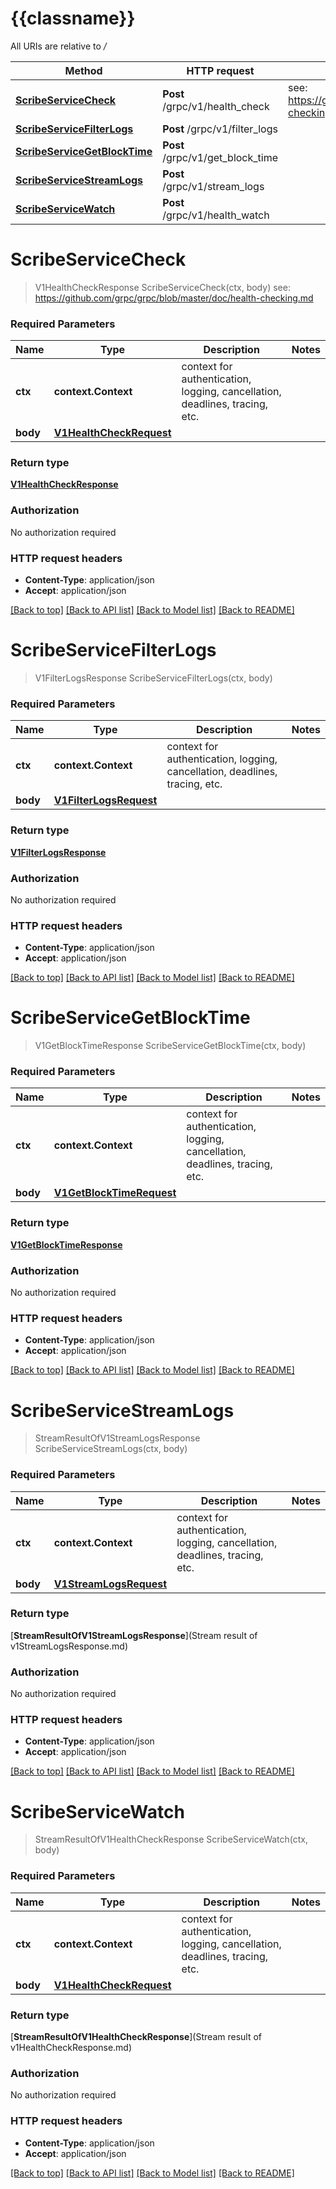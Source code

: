 # {{classname}}

All URIs are relative to */*

Method | HTTP request | Description
------------- | ------------- | -------------
[**ScribeServiceCheck**](ScribeServiceApi.md#ScribeServiceCheck) | **Post** /grpc/v1/health_check | see: https://github.com/grpc/grpc/blob/master/doc/health-checking.md
[**ScribeServiceFilterLogs**](ScribeServiceApi.md#ScribeServiceFilterLogs) | **Post** /grpc/v1/filter_logs | 
[**ScribeServiceGetBlockTime**](ScribeServiceApi.md#ScribeServiceGetBlockTime) | **Post** /grpc/v1/get_block_time | 
[**ScribeServiceStreamLogs**](ScribeServiceApi.md#ScribeServiceStreamLogs) | **Post** /grpc/v1/stream_logs | 
[**ScribeServiceWatch**](ScribeServiceApi.md#ScribeServiceWatch) | **Post** /grpc/v1/health_watch | 

# **ScribeServiceCheck**
> V1HealthCheckResponse ScribeServiceCheck(ctx, body)
see: https://github.com/grpc/grpc/blob/master/doc/health-checking.md

### Required Parameters

Name | Type | Description  | Notes
------------- | ------------- | ------------- | -------------
 **ctx** | **context.Context** | context for authentication, logging, cancellation, deadlines, tracing, etc.
  **body** | [**V1HealthCheckRequest**](V1HealthCheckRequest.md)|  | 

### Return type

[**V1HealthCheckResponse**](v1HealthCheckResponse.md)

### Authorization

No authorization required

### HTTP request headers

 - **Content-Type**: application/json
 - **Accept**: application/json

[[Back to top]](#) [[Back to API list]](../README.md#documentation-for-api-endpoints) [[Back to Model list]](../README.md#documentation-for-models) [[Back to README]](../README.md)

# **ScribeServiceFilterLogs**
> V1FilterLogsResponse ScribeServiceFilterLogs(ctx, body)


### Required Parameters

Name | Type | Description  | Notes
------------- | ------------- | ------------- | -------------
 **ctx** | **context.Context** | context for authentication, logging, cancellation, deadlines, tracing, etc.
  **body** | [**V1FilterLogsRequest**](V1FilterLogsRequest.md)|  | 

### Return type

[**V1FilterLogsResponse**](v1FilterLogsResponse.md)

### Authorization

No authorization required

### HTTP request headers

 - **Content-Type**: application/json
 - **Accept**: application/json

[[Back to top]](#) [[Back to API list]](../README.md#documentation-for-api-endpoints) [[Back to Model list]](../README.md#documentation-for-models) [[Back to README]](../README.md)

# **ScribeServiceGetBlockTime**
> V1GetBlockTimeResponse ScribeServiceGetBlockTime(ctx, body)


### Required Parameters

Name | Type | Description  | Notes
------------- | ------------- | ------------- | -------------
 **ctx** | **context.Context** | context for authentication, logging, cancellation, deadlines, tracing, etc.
  **body** | [**V1GetBlockTimeRequest**](V1GetBlockTimeRequest.md)|  | 

### Return type

[**V1GetBlockTimeResponse**](v1GetBlockTimeResponse.md)

### Authorization

No authorization required

### HTTP request headers

 - **Content-Type**: application/json
 - **Accept**: application/json

[[Back to top]](#) [[Back to API list]](../README.md#documentation-for-api-endpoints) [[Back to Model list]](../README.md#documentation-for-models) [[Back to README]](../README.md)

# **ScribeServiceStreamLogs**
> StreamResultOfV1StreamLogsResponse ScribeServiceStreamLogs(ctx, body)


### Required Parameters

Name | Type | Description  | Notes
------------- | ------------- | ------------- | -------------
 **ctx** | **context.Context** | context for authentication, logging, cancellation, deadlines, tracing, etc.
  **body** | [**V1StreamLogsRequest**](V1StreamLogsRequest.md)|  | 

### Return type

[**StreamResultOfV1StreamLogsResponse**](Stream result of v1StreamLogsResponse.md)

### Authorization

No authorization required

### HTTP request headers

 - **Content-Type**: application/json
 - **Accept**: application/json

[[Back to top]](#) [[Back to API list]](../README.md#documentation-for-api-endpoints) [[Back to Model list]](../README.md#documentation-for-models) [[Back to README]](../README.md)

# **ScribeServiceWatch**
> StreamResultOfV1HealthCheckResponse ScribeServiceWatch(ctx, body)


### Required Parameters

Name | Type | Description  | Notes
------------- | ------------- | ------------- | -------------
 **ctx** | **context.Context** | context for authentication, logging, cancellation, deadlines, tracing, etc.
  **body** | [**V1HealthCheckRequest**](V1HealthCheckRequest.md)|  | 

### Return type

[**StreamResultOfV1HealthCheckResponse**](Stream result of v1HealthCheckResponse.md)

### Authorization

No authorization required

### HTTP request headers

 - **Content-Type**: application/json
 - **Accept**: application/json

[[Back to top]](#) [[Back to API list]](../README.md#documentation-for-api-endpoints) [[Back to Model list]](../README.md#documentation-for-models) [[Back to README]](../README.md)

